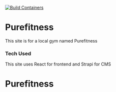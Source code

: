 [![Build Containers](https://github.com/CinematicCow/purefitness/actions/workflows/prod.yml/badge.svg?branch=master)](https://github.com/CinematicCow/purefitness/actions/workflows/prod.yml)

# Purefitness

This site is for a local gym named Purefitness

### Tech Used

This site uses React for frontend and Strapi for CMS
# Purefitness
